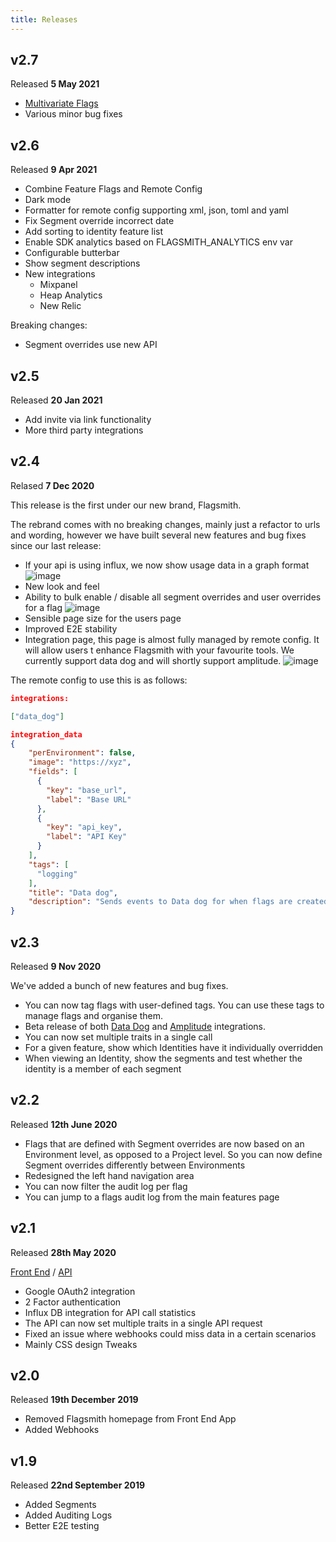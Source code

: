 ```yaml
---
title: Releases
---
```


## v2.7

Released **5 May 2021**

- [Multivariate Flags](https://flagsmith.com/blog/introducing-multivariate-flags/)
- Various minor bug fixes

## v2.6

Released **9 Apr 2021**

- Combine Feature Flags and Remote Config
- Dark mode
- Formatter for remote config supporting xml, json, toml and yaml
- Fix Segment override incorrect date
- Add sorting to identity feature list
- Enable SDK analytics based on FLAGSMITH_ANALYTICS env var
- Configurable butterbar
- Show segment descriptions
- New integrations
  - Mixpanel
  - Heap Analytics
  - New Relic

Breaking changes:

- Segment overrides use new API

## v2.5

Released **20 Jan 2021**

- Add invite via link functionality
- More third party integrations

## v2.4

Relased **7 Dec 2020**

This release is the first under our new brand, Flagsmith.

The rebrand comes with no breaking changes, mainly just a refactor to urls and wording, however we have built several
new features and bug fixes since our last release:

- If your api is using influx, we now show usage data in a graph format
  ![image](https://user-images.githubusercontent.com/8608314/101258233-16227880-3719-11eb-86c0-738c43d2ec0f.png)
- New look and feel
- Ability to bulk enable / disable all segment overrides and user overrides for a flag
  ![image](https://user-images.githubusercontent.com/8608314/101258463-87aef680-371a-11eb-9e98-35c976612962.png)
- Sensible page size for the users page
- Improved E2E stability
- Integration page, this page is almost fully managed by remote config. It will allow users t enhance Flagsmith with
  your favourite tools. We currently support data dog and will shortly support amplitude.
  ![image](https://user-images.githubusercontent.com/8608314/101258436-6ea64580-371a-11eb-8afe-3626eb36bbbe.png)

The remote config to use this is as follows:

```json
integrations:

["data_dog"]
```

```json
integration_data
{
    "perEnvironment": false,
    "image": "https://xyz",
    "fields": [
      {
        "key": "base_url",
        "label": "Base URL"
      },
      {
        "key": "api_key",
        "label": "API Key"
      }
    ],
    "tags": [
      "logging"
    ],
    "title": "Data dog",
    "description": "Sends events to Data dog for when flags are created, updated and removed. Logs are tagged with the environment they came from e.g. production."
}
```

## v2.3

Released **9 Nov 2020**

We've added a bunch of new features and bug fixes.

- You can now tag flags with user-defined tags. You can use these tags to manage flags and organise them.
- Beta release of both [Data Dog](https://docs.bullet-train.io/integrations/datadog/) and
  [Amplitude](https://docs.bullet-train.io/integrations/amplitude/) integrations.
- You can now set multiple traits in a single call
- For a given feature, show which Identities have it individually overridden
- When viewing an Identity, show the segments and test whether the identity is a member of each segment

## v2.2

Released **12th June 2020**

- Flags that are defined with Segment overrides are now based on an Environment level, as opposed to a Project level. So
  you can now define Segment overrides differently between Environments
- Redesigned the left hand navigation area
- You can now filter the audit log per flag
- You can jump to a flags audit log from the main features page

## v2.1

Released **28th May 2020**

[Front End](https://github.com/BulletTrainHQ/bullet-train-frontend/releases/tag/v2.1.0) /
[API](https://github.com/BulletTrainHQ/bullet-train-api/releases/tag/v2.1.0)

- Google OAuth2 integration
- 2 Factor authentication
- Influx DB integration for API call statistics
- The API can now set multiple traits in a single API request
- Fixed an issue where webhooks could miss data in a certain scenarios
- Mainly CSS design Tweaks

## v2.0

Released **19th December 2019**

- Removed Flagsmith homepage from Front End App
- Added Webhooks

## v1.9

Released **22nd September 2019**

- Added Segments
- Added Auditing Logs
- Better E2E testing
